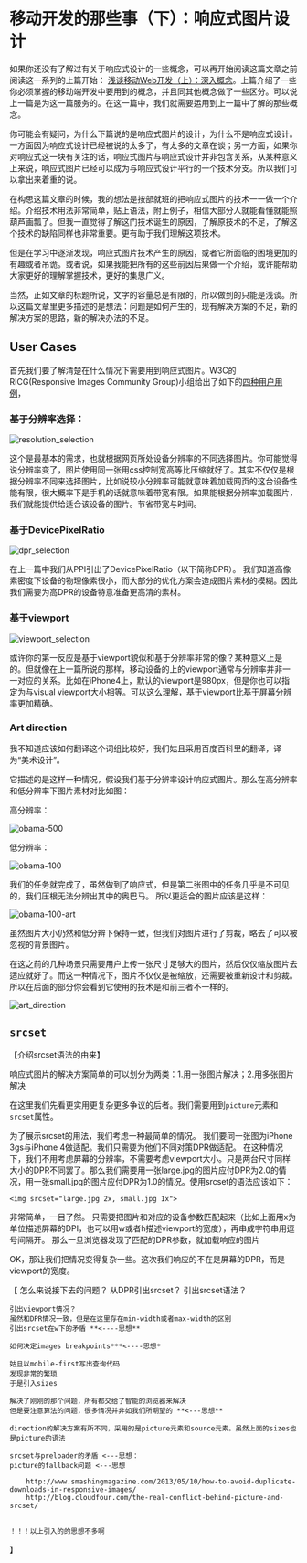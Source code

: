 # 移动开发的那些事（下）：响应式图片设计

如果你还没有了解过有关于响应式设计的一些概念，可以再开始阅读这篇文章之前阅读这一系列的上篇开始：
[浅谈移动Web开发（上）：深入概念](http://www.infoq.com/cn/articles/development-of-the-mobile-web-deep-concept)。上篇介绍了一些你必须掌握的移动端开发中要用到的概念，并且同其他概念做了一些区分。可以说上一篇是为这一篇服务的。在这一篇中，我们就需要运用到上一篇中了解的那些概念。

你可能会有疑问，为什么下篇说的是响应式图片的设计，为什么不是响应式设计。一方面因为响应式设计已经被说的太多了，有太多的文章在谈；另一方面，如果你对响应式这一块有关注的话，响应式图片与响应式设计并非包含关系，从某种意义上来说，响应式图片已经可以成为与响应式设计平行的一个技术分支。所以我们可以拿出来着重的说。

在构思这篇文章的时候，我的想法是按部就班的把响应式图片的技术一一做一个介绍。介绍技术用法非常简单，贴上语法，附上例子，相信大部分人就能看懂就能照葫芦画瓢了。但我一直觉得了解这门技术诞生的原因，了解原技术的不足，了解这个技术的缺陷同样也非常重要。更有助于我们理解这项技术。

但是在学习中逐渐发现，响应式图片技术产生的原因，或者它所面临的困境更加的有趣或者吊诡。或者说，如果我能把所有的这些前因后果做一个介绍，或许能帮助大家更好的理解掌握技术，更好的集思广义。

当然，正如文章的标题所说，文字的容量总是有限的，所以做到的只能是浅谈。所以这篇文章里更多描述的是想法：问题是如何产生的，现有解决方案的不足，新的解决方案的思路，新的解决办法的不足。

## User Cases

首先我们要了解清楚在什么情况下需要用到响应式图片。W3C的RICG(Responsive Images Community Group)小组给出了如下的[四种用户用例](http://usecases.responsiveimages.org#h2_use-cases)，

### 基于分辨率选择：

![resolution_selection](./images/resolution_selection.jpg)

这个是最基本的需求，也就根据网页所处设备分辨率的不同选择图片。你可能觉得说分辨率变了，图片使用同一张用css控制宽高等比压缩就好了。其实不仅仅是根据分辨率不同来选择图片，比如说较小分辨率可能就意味着加载网页的这台设备性能有限，很大概率下是手机的话就意味着带宽有限。如果能根据分辨率加载图片，我们就能提供给适合该设备的图片。节省带宽与时间。

### 基于DevicePixelRatio

![dpr_selection](./images/dpr_selection.jpg)

在上一篇中我们从PPI引出了DevicePixelRatio（以下简称DPR）。 我们知道高像素密度下设备的物理像素很小，而大部分的优化方案会造成图片素材的模糊。因此我们需要为高DPR的设备特意准备更高清的素材。

### 基于viewport

![viewport_selection](./images/viewport_selection.jpg)

或许你的第一反应是基于viewport貌似和基于分辨率非常的像？某种意义上是的。但就像在上一篇所说的那样，移动设备的上的viewport通常与分辨率并非一一对应的关系。比如在iPhone4上，默认的viewport是980px，但是你也可以指定为与visual viewport大小相等。可以这么理解，基于viewport比基于屏幕分辨率更加精确。

### Art direction

我不知道应该如何翻译这个词组比较好，我们姑且采用百度百科里的翻译，译为“美术设计”。

它描述的是这样一种情况，假设我们基于分辨率设计响应式图片。那么在高分辨率和低分辨率下图片素材对比如图：

高分辨率：

![obama-500](./images/obama-500.jpg)

低分辨率：

![obama-100](./images/obama-100.jpg)

我们的任务就完成了，虽然做到了响应式，但是第二张图中的任务几乎是不可见的，我们压根无法分辨出其中的奥巴马。
所以更适合的图片应该是这样：

![obama-100-art](./images/obama-100-art.jpg)

虽然图片大小仍然和低分辨下保持一致，但我们对图片进行了剪裁，略去了可以被忽视的背景图片。

在这之前的几种场景只需要用户上传一张尺寸足够大的图片，然后仅仅缩放图片去适应就好了。而这一种情况下，图片不仅仅是被缩放，还需要被重新设计和剪裁。所以在后面的部分你会看到它使用的技术是和前三者不一样的。

![art_direction](./images/art_direction.jpg)

## `srcset`

【介绍srcset语法的由来】

响应式图片的解决方案简单的可以划分为两类：1.用一张图片解决；2.用多张图片解决

在这里我们先看更实用更复杂更多争议的后者。我们需要用到`picture`元素和`srcset`属性。

为了展示srcset的用法，我们考虑一种最简单的情况。 我们要同一张图为iPhone 3gs与iPhone 4做适配。我们只需要为他们不同对策DPR做适配。
在这种情况下，我们不用考虑屏幕的分辨率，不需要考虑viewport大小。只是两台尺寸同样大小的DPR不同罢了。那么我们需要用一张large.jpg的图片应付DPR为2.0的情况，用一张small.jpg的图片应付DPR为1.0的情况。使用srcset的语法应该如下：

```
<img srcset="large.jpg 2x, small.jpg 1x">
```
非常简单，一目了然。 只需要把图片和对应的设备参数匹配起来（比如上面用x为单位描述屏幕的DPI，也可以用w或者h描述viewport的宽度），再串成字符串用逗号间隔开。
那么一旦浏览器发现了匹配的DPR参数，就加载响应的图片

OK，那让我们把情况变得复杂一些。这次我们响应的不在是屏幕的DPR，而是viewport的宽度。

【
	怎么来说接下去的问题？
	从DPR引出srcset？
		引出srcset语法？

	引出viewport情况？
	虽然和DPR情况一致，但是在这里存在min-width或者max-width的区别
	引出srcset在w下的矛盾 **<----思想**

	如何决定images breakpoints***<----思想*

	姑且以mobile-first写出查询代码
	发现非常的繁琐
	于是引入sizes

	解决了刚刚的那个问题，所有都交给了智能的浏览器来解决
	但是要注意算法的问题，很多情况并非如我们所期望的 **<---思想**

	direction的解决方案有所不同，采用的是picture元素和source元素。虽然上面的sizes也是picture的语法

	srcset与preloader的矛盾 <---思想：		
	picture的fallback问题 <---思想
	
		http://www.smashingmagazine.com/2013/05/10/how-to-avoid-duplicate-downloads-in-responsive-images/
		http://blog.cloudfour.com/the-real-conflict-behind-picture-and-srcset/


	！！！以上引入的的思想不多啊
】


